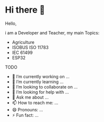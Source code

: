 # Hi there 👋

Hello,

i am a Developer and Teacher, my main Topics:

*   Agriculture
*   ISOBUS ISO 11783
*   IEC 61499
*   ESP32

TODO

*   🔭 I’m currently working on ...
*   🌱 I’m currently learning ...
*   👯 I’m looking to collaborate on ...
*   🤔 I’m looking for help with ...
*   💬 Ask me about ...
*   📫 How to reach me: ...
*   😄 Pronouns: ...
*   ⚡ Fun fact: ...
